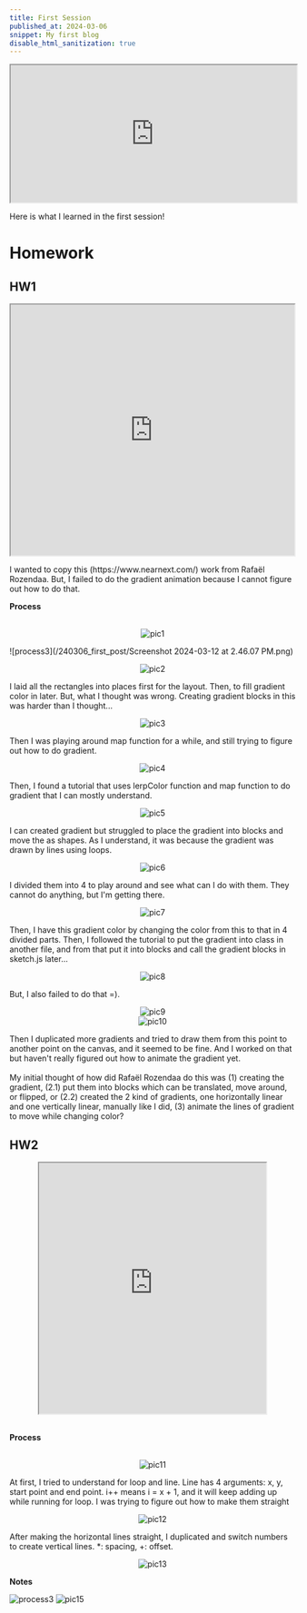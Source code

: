 ```yaml
---
title: First Session
published_at: 2024-03-06
snippet: My first blog
disable_html_sanitization: true
---
```

<div align="center">
  <iframe src="https://editor.p5js.org/kimnhudiep2003/full/4xTclF0v2" width ="100%" height = "242px"></iframe>
</div>

<p>Here is what I learned in the first session!</p>

# Homework

## HW1
<div align="center">
<iframe src="https://editor.p5js.org/kimnhudiep2003/full/AEnURm_oi" width ="500px" height = "442px"></iframe>
</div>

<p>I wanted to copy this (https://www.nearnext.com/) work from Rafaël Rozendaa. But, I failed to do the gradient animation because I cannot figure out how to do that.</p>

**Process**
<br> 
<br>

<div align="center">
  <img src="/static/240306_first_post/Screenshot 2024-03-12 at 2.46.07 PM.png" alt="pic1">
</div>

![process3](/240306_first_post/Screenshot 2024-03-12 at 2.46.07 PM.png)

<div align="center">
  <img src="/static/240306_first_post/Screenshot 2024-03-12 at 3.59.00 PM.png" alt="pic2">
</div>

<p>I laid all the rectangles into places first for the layout. Then, to fill gradient color in later. But, what I thought was wrong. Creating gradient blocks in this was harder than I thought...</p>

<div align="center">
  <img src="/static/240306_first_post/Screenshot 2024-03-12 at 5.01.42 PM.png" alt="pic3">
</div> 
<p>Then I was playing around map function for a while, and still trying to figure out how to do gradient.</p>

<div align="center">
  <img src="/static/240306_first_post/Screenshot 2024-03-12 at 5.34.45 PM.png" alt="pic4">
</div>
<p>Then, I found a tutorial that uses lerpColor function and map function to do gradient that I can mostly understand.</p>
</div>

<div align="center">
  <img src="/static/240306_first_post/Screenshot 2024-03-12 at 6.01.54 PM.png" alt="pic5">
</div>
<p>I can created gradient but struggled to place the gradient into blocks and move the as shapes. As I understand, it was because the gradient was drawn by lines using loops.</p>

<div align="center">
  <img src="/static/240306_first_post/Screenshot 2024-03-12 at 6.08.56 PM.png" alt="pic6">
</div>
<p>I divided them into 4 to play around and see what can I do with them. They cannot do anything, but I'm getting there.</p>

<div align="center">
  <img src="/static/240306_first_post/Screenshot 2024-03-12 at 6.45.52 PM.png" alt="pic7">
</div>
<p>Then, I have this gradient color by changing the color from this to that in 4 divided parts. Then, I followed the tutorial to put the gradient into class in another file, and from that put it into blocks and call the gradient blocks in sketch.js later...</p>

<div align="center">
  <img src="/static/240306_first_post/Screenshot 2024-03-12 at 7.13.36 PM.png" alt="pic8">
</div>

<p>But, I also failed to do that =).</p>

<div align="center">
  <img src="/static/240306_first_post/Screenshot 2024-03-12 at 7.43.54 PM.png" alt="pic9">
</div>
<div align="center">
  <img src="/static/240306_first_post/Screenshot 2024-03-12 at 7.43.54 PM.png" alt="pic10">
</div>
<p>Then I duplicated more gradients and tried to draw them from this point to another point on the canvas, and it seemed to be fine. And I worked on that but haven't really figured out how to animate the gradient yet. 

<br>
<br>
My initial thought of how did Rafaël Rozendaa do this was (1) creating the gradient, (2.1) put them into blocks which can be translated, move around, or flipped, or (2.2) created the 2 kind of gradients, one horizontally linear and one vertically linear, manually like I did, (3) animate the lines of gradient to move while changing color?</p>

## HW2
<div align="center">
  <iframe src="https://editor.p5js.org/kimnhudiep2003/full/lWW5WM39P" width ="400px" height = "442px"></iframe>
</div>
<br>

**Process**
<br>
<br>
<div align="center">
  <img src="/static/240306_first_post/Screenshot 2024-03-11 at 2.13.42 PM.png" alt="pic11">
</div>
<p>At first, I tried to understand for loop and line. Line has 4 arguments: x, y, start point and end point. i++ means i = x + 1, and it will keep adding up while running for loop. I was trying to figure out how to make them straight</p>

<div align="center">
  <img src="/static/240306_first_post/Screenshot 2024-03-11 at 2.13.16 PM.png" alt="pic12">
</div>

<p>After making the horizontal lines straight, I duplicated and switch numbers to create vertical lines. *: spacing, +: offset.</p>

<div align="center">
  <img src="/static/240306_first_post/Screenshot 2024-03-11 at 2.31.22 PM.png" alt="pic13">
</div>

**Notes**
<br>

<!--   <img src="/static/240306_first_post/IMG_5145.jpg" alt="pic14"> -->
  ![process3](/240306_first_post/IMG_5145.jpg)
  <img src="/static/240306_first_post/IMG_5146.jpg" alt="pic15">




